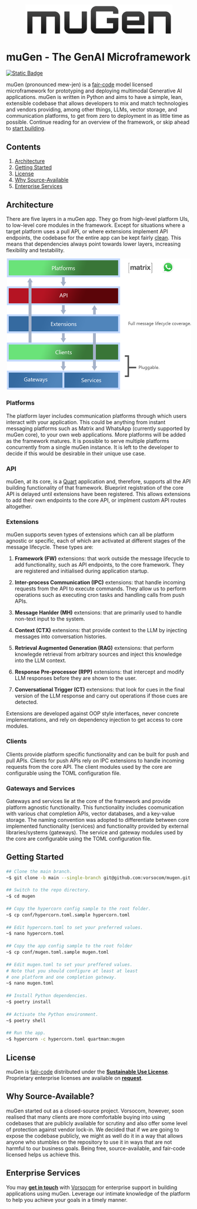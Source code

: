 <p align="center">
    <img src="assets/images/mugen-logotype.png" width="401">
</p>

# muGen - The GenAI Microframework

[![Static Badge](https://img.shields.io/badge/License-Sustainable_Use_1.0-blue)](LICENSE.md)

muGen (pronounced mew-jen) is a [fair-code](https://faircode.io) model licensed microframework for prototyping and deploying multimodal Generative AI applications. muGen is written in Python and aims to have a simple, lean, extensible codebase that allows developers to mix and match technologies and vendors providing, among other things, LLMs, vector storage, and communication platforms, to get from zero to deployment in as little time as possible. Continue reading for an overview of the framework, or skip ahead to [start building](#getting-started).

## Contents

1. [Architecture](#architecture)
2. [Getting Started](#getting-started)
3. [License](#license)
4. [Why Source-Available](#why-source-available)
4. [Enterprise Services](#enterprise-services)

## Architecture

There are five layers in a muGen app. They go from high-level platform UIs, to low-level core modules in the framework. Except for situations where a target platform uses a pull API, or where extensions implement API endpoints, the codebase for the entire app can be kept fairly [clean](https://blog.cleancoder.com/uncle-bob/2012/08/13/the-clean-architecture.html). This means that dependencies always point towards lower layers, increasing flexibility and testability.

<p align="center">
    <img src="assets/images/mugen-architecture.png" width="501">
</p>

### Platforms

The platform layer includes communication platforms through which users interact with your application. This could be anything from instant messaging platforms such as Matrix and WhatsApp (currently supported by muGen core), to your own web applications. More platforms will be added as the framework matures. It is possible to serve multiple platforms concurrently from a single muGen instance. It is left to the developer to decide if this would be desirable in their unique use case.

### API

muGen, at its core, is a [Quart](https://palletsprojects.com/projects/quart) application and, therefore, supports all the API building functionality of that framework. Blueprint registration of the core API is delayed until extensions have been registered. This allows extensions to add their own endpoints to the core API, or implment custom API routes altogether.

### Extensions

muGen supports seven types of extensions which can all be platform agnostic or specific, each of which are activated at different stages of the message lifecycle. These types are:

1. **Framework (FW)** extensions: that work outside the message lifecycle to add functionality, such as API endpoints, to the core framework. They are registered and initialised during application startup.

2. **Inter-process Communication (IPC)** extensions: that handle incoming requests from the API to execute commands. They allow us to perform operations such as executing cron tasks and handling calls from push APIs.

3. **Message Hanlder (MH)** extensions: that are primarily used to handle non-text input to the system.

4. **Context (CTX)** extensions: that provide context to the LLM by injecting messages into conversation histories.

5. **Retrieval Augmented Generation (RAG)** extensions: that perform knowlegde retrieval from arbitrary sources and inject this knowledge into the LLM context.

6. **Response Pre-processor (RPP)** extensions: that intercept and modify LLM responses before they are shown to the user.

7. **Conversational Trigger (CT)** extensions: that look for cues in the final version of the LLM response and carry out operations if those cues are detected.

Extensions are developed against OOP style interfaces, never concrete implementations, and rely on dependency injection to get access to core modules.

### Clients

Clients provide platform specific functionality and can be built for push and pull APIs. Clients for push APIs rely on IPC extensions to handle incoming requests from the core API. The client modules used by the core are configurable using the TOML configuration file.

### Gateways and Services

Gateways and services lie at the core of the framework and provide platform agnostic functionality. This functionality includes coomunication with various chat completion APIs, vector databases, and a key-value storage. The naming convention was adopted to differentiate between core implemented functionality (services) and functionality provided by external libraries/systems (gateways). The service and gateway modules used by the core are configurable using the TOML configuration file.

## Getting Started

```bash
## Clone the main branch.
~$ git clone -b main --single-branch git@github.com:vorsocom/mugen.git

## Switch to the repo directory.
~$ cd mugen

## Copy the hypercorn config sample to the root folder.
~$ cp conf/hypercorn.toml.sample hypercorn.toml

## Edit hypercorn.toml to set your preferred values.
~$ nano hypercorn.toml

## Copy the app config sample to the root folder
~$ cp conf/mugen.toml.sample mugen.toml

## Edit mugen.toml to set your preffered values.
# Note that you should configure at least at least
# one platform and one completion gateway.
~$ nano mugen.toml

## Install Python dependencies.
~$ poetry install

## Activate the Python environment.
~$ poetry shell

## Run the app.
~$ hypercorn -c hypercorn.toml quartman:mugen
```

## License

muGen is [fair-code](https://faircode.io) distributed under the [**Sustainable Use License**](LICENSE.md). Proprietary enterprise licenses are available on [**request**](mailto:license@vorsocomputing.com).

## Why Source-Available?

muGen started out as a closed-source project. Vorsocom, however, soon realised that many clients are more comfortable buying into using codebases that are publicly available for scrutiny and also offer some level of protection against vendor lock-in. We decided that if we are going to expose the codebase publicly, we might as well do it in a way that allows anyone who stumbles on the repository to use it in ways that are not harmful to our business goals. Being free, source-available, and fair-code licensed helps us achieve this.

## Enterprise Services

You may [**get in touch**](mailto:brightideas@vorsocomputing.com) with [Vorsocom](https://vorsocomputing.com) for enterprise support in building applications using muGen. Leverage our intimate knowledge of the platform to help you achieve your goals in a timely manner.